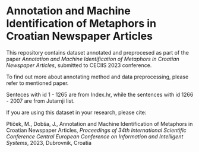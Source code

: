 # Annotation and Machine Identification of Metaphors in Croatian Newspaper Articles

This repository contains dataset annotated and preprocesed as part of the paper *Annotation and Machine Identification of Metaphors in Croatian Newspaper Articles*, submitted to CECIIS 2023 conference.

To find out more about annotating method and data preprocessing, please refer to mentioned paper.

Senteces with id  1 - 1265 are from Index.hr, while the sentences with id 1266 - 2007 are from Jutarnji list.

If you are using this dataset in your research, please cite:

Ptiček, M., Dobša, J., Annotation and Machine Identification of Metaphors in Croatian Newspaper Articles, *Proceedings of 34th International Scientific Conference Central European Conference on Information and Intelligent Systems*, 2023, Dubrovnik, Croatia

